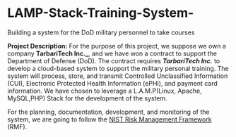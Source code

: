 # LAMP-Stack-Training-System-
Building a system for the DoD military personnel to take courses

**Project Description:** For the purpose of this project, we suppose we own a company **TarbariTech Inc._**, and we have won a contract to support the Department of Defense (DoD). The contract requires **_TarbariTech Inc._** to develop a cloud-based system to support the military personal training. The system will process, store, and transmit Controlled Unclassified Information (CUI), Electronic Protected Health Information (ePHI), and payment card information. We have chosen to leverage a L.A.M.P(Linux, Apache, MySQL,PHP) Stack for the development of the system.

For the planning, documentation, development, and monitoring of the system, we are going to follow the [NIST Risk Management Framework]([url](https://nvlpubs.nist.gov/nistpubs/SpecialPublications/NIST.SP.800-37r2.pdf)https://nvlpubs.nist.gov/nistpubs/SpecialPublications/NIST.SP.800-37r2.pdf) (RMF).
